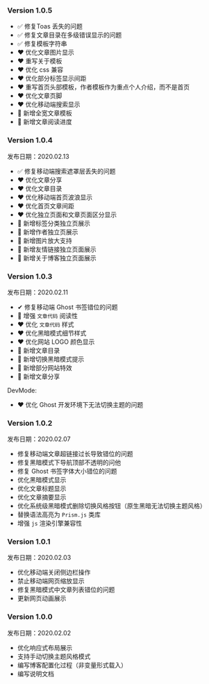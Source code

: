 ### Version 1.0.5

- ✅ 修复Toas 丢失的问题
- ✅ 修复文章目录在多级错误显示的问题
- ✅ 修复模板字符串
- ❤️ 优化文章图片显示
- ❤️ 重写关于模板
- ❤️ 优化 css 兼容
- ❤️ 优化部分标签显示间距
- ❤️ 重写首页头部模板，作者模板作为重点个人介绍，而不是首页
- ❤️ 优化文章页脚
- ❤️ 优化移动端搜索显示
- 🎁 新增全宽文章模板
- 🎁 新增文章阅读进度

### Version 1.0.4

发布日期：2020.02.13

- ✅ 修复移动端搜索遮罩层丢失的问题
- ❤️ 优化文章分享
- ❤️ 优化文章目录
- ❤️ 优化移动端首页波浪显示
- ❤️ 优化首页文章间距
- ❤️ 优化独立页面和文章页面区分显示
- 🎁 新增标签分类独立页展示
- 🎁 新增作者独立页展示
- 🎁 新增图片放大支持
- 🎁 新增友情链接独立页面展示
- 🎁 新增关于博客独立页面展示

### Version 1.0.3

发布日期：2020.02.11

- ✔ 修复移动端 Ghost 书签错位的问题
- 👀 增强 `文章代码` 阅读性
- ❤️ 优化 `文章代码` 样式
- ❤️ 优化黑暗模式细节样式
- ❤️ 优化网站 LOGO 颜色显示
- 🎁 新增文章目录
- 🎁 新增切换黑暗模式提示
- 🎁 新增部分网站特效
- 🎁 新增文章分享

DevMode:

- ❤️ 优化 Ghost 开发环境下无法切换主题的问题

### Version 1.0.2

发布日期：2020.02.07

- 修复移动端文章超链接过长导致错位的问题
- 修复黑暗模式下导航顶部不透明的问他
- 修复 Ghost 书签字体大小错位的问题
- 优化黑暗模式显示
- 优化文章标题显示
- 优化文章摘要显示
- 优化系统级黑暗模式删除切换风格按钮（原生黑暗无法切换主题风格）
- 替换语法高亮为 `Prism.js` 类库
- 增强 `js` 渲染引擎兼容性

### Version 1.0.1

发布日期：2020.02.03

- 优化移动端关闭侧边栏操作
- 禁止移动端网页缩放显示
- 修复黑暗模式中文章列表错位的问题
- 更新网页动画展示

### Version 1.0.0

发布日期：2020.02.02

- 优化响应式布局展示
- 支持手动切换主题风格模式
- 编写博客配置化过程（非变量形式载入）
- 编写说明文档
